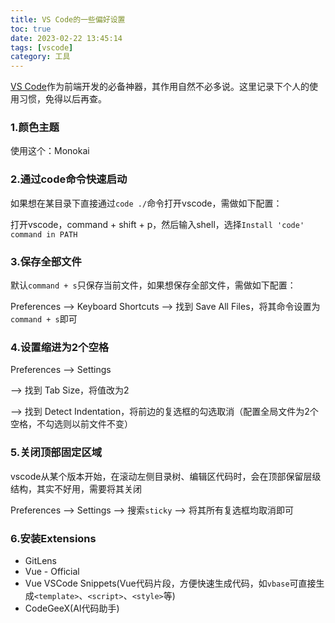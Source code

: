 ```yaml
---
title: VS Code的一些偏好设置
toc: true
date: 2023-02-22 13:45:14
tags: [vscode]
category: 工具
---
```

[VS Code](https://code.visualstudio.com/)作为前端开发的必备神器，其作用自然不必多说。这里记录下个人的使用习惯，免得以后再查。

### 1.颜色主题
使用这个：Monokai

### 2.通过code命令快速启动
如果想在某目录下直接通过`code ./`命令打开vscode，需做如下配置：

打开vscode，command + shift + p，然后输入shell，选择`Install 'code' command in PATH`

### 3.保存全部文件
默认`command + s`只保存当前文件，如果想保存全部文件，需做如下配置：

Preferences ——> Keyboard Shortcuts ——> 找到 Save All Files，将其命令设置为`command + s`即可

### 4.设置缩进为2个空格
Preferences ——> Settings

——> 找到 Tab Size，将值改为2

——> 找到 Detect Indentation，将前边的复选框的勾选取消（配置全局文件为2个空格，不勾选则以前文件不变）

### 5.关闭顶部固定区域
vscode从某个版本开始，在滚动左侧目录树、编辑区代码时，会在顶部保留层级结构，其实不好用，需要将其关闭

Preferences ——> Settings ——> 搜索`sticky` ——> 将其所有复选框均取消即可

### 6.安装Extensions
- GitLens
- Vue - Official
- Vue VSCode Snippets(Vue代码片段，方便快速生成代码，如`vbase`可直接生成`<template>`、`<script>`、`<style>`等)
- CodeGeeX(AI代码助手)
